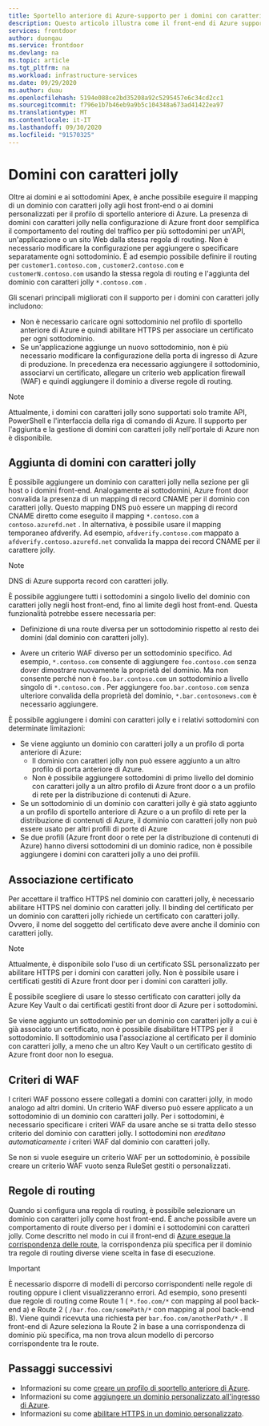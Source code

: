 ```yaml
---
title: Sportello anteriore di Azure-supporto per i domini con caratteri jolly
description: Questo articolo illustra come il front-end di Azure supporta il mapping e la gestione di domini con caratteri jolly nell'elenco dei domini personalizzati.
services: frontdoor
author: duongau
ms.service: frontdoor
ms.devlang: na
ms.topic: article
ms.tgt_pltfrm: na
ms.workload: infrastructure-services
ms.date: 09/29/2020
ms.author: duau
ms.openlocfilehash: 5194e088ce2bd35208a92c5295457e6c34cd2cc1
ms.sourcegitcommit: f796e1b7b46eb9a9b5c104348a673ad41422ea97
ms.translationtype: MT
ms.contentlocale: it-IT
ms.lasthandoff: 09/30/2020
ms.locfileid: "91570325"
---
```

# <a name="wildcard-domains"></a>Domini con caratteri jolly

Oltre ai domini e ai sottodomini Apex, è anche possibile eseguire il mapping di un dominio con caratteri jolly agli host front-end o ai domini personalizzati per il profilo di sportello anteriore di Azure. La presenza di domini con caratteri jolly nella configurazione di Azure front door semplifica il comportamento del routing del traffico per più sottodomini per un'API, un'applicazione o un sito Web dalla stessa regola di routing. Non è necessario modificare la configurazione per aggiungere o specificare separatamente ogni sottodominio. È ad esempio possibile definire il routing per `customer1.contoso.com` , `customer2.contoso.com` e `customerN.contoso.com` usando la stessa regola di routing e l'aggiunta del dominio con caratteri jolly `*.contoso.com` .

Gli scenari principali migliorati con il supporto per i domini con caratteri jolly includono:

- Non è necessario caricare ogni sottodominio nel profilo di sportello anteriore di Azure e quindi abilitare HTTPS per associare un certificato per ogni sottodominio.
- Se un'applicazione aggiunge un nuovo sottodominio, non è più necessario modificare la configurazione della porta di ingresso di Azure di produzione. In precedenza era necessario aggiungere il sottodominio, associarvi un certificato, allegare un criterio web application firewall (WAF) e quindi aggiungere il dominio a diverse regole di routing.

> [!NOTE]
> Attualmente, i domini con caratteri jolly sono supportati solo tramite API, PowerShell e l'interfaccia della riga di comando di Azure. Il supporto per l'aggiunta e la gestione di domini con caratteri jolly nell'portale di Azure non è disponibile.

## <a name="adding-wildcard-domains"></a>Aggiunta di domini con caratteri jolly

È possibile aggiungere un dominio con caratteri jolly nella sezione per gli host o i domini front-end. Analogamente ai sottodomini, Azure front door convalida la presenza di un mapping di record CNAME per il dominio con caratteri jolly. Questo mapping DNS può essere un mapping di record CNAME diretto come eseguito il mapping `*.contoso.com` a `contoso.azurefd.net` . In alternativa, è possibile usare il mapping temporaneo afdverify. Ad esempio, `afdverify.contoso.com` mappato a `afdverify.contoso.azurefd.net` convalida la mappa dei record CNAME per il carattere jolly.

> [!NOTE]
> DNS di Azure supporta record con caratteri jolly.

È possibile aggiungere tutti i sottodomini a singolo livello del dominio con caratteri jolly negli host front-end, fino al limite degli host front-end. Questa funzionalità potrebbe essere necessaria per:

- Definizione di una route diversa per un sottodominio rispetto al resto dei domini (dal dominio con caratteri jolly).

- Avere un criterio WAF diverso per un sottodominio specifico. Ad esempio, `*.contoso.com` consente di aggiungere `foo.contoso.com` senza dover dimostrare nuovamente la proprietà del dominio. Ma non consente perché non è `foo.bar.contoso.com` un sottodominio a livello singolo di `*.contoso.com` . Per aggiungere `foo.bar.contoso.com` senza ulteriore convalida della proprietà del dominio, `*.bar.contosonews.com` è necessario aggiungere.

È possibile aggiungere i domini con caratteri jolly e i relativi sottodomini con determinate limitazioni:

- Se viene aggiunto un dominio con caratteri jolly a un profilo di porta anteriore di Azure:
  - Il dominio con caratteri jolly non può essere aggiunto a un altro profilo di porta anteriore di Azure.
  - Non è possibile aggiungere sottodomini di primo livello del dominio con caratteri jolly a un altro profilo di Azure front door o a un profilo di rete per la distribuzione di contenuti di Azure.
- Se un sottodominio di un dominio con caratteri jolly è già stato aggiunto a un profilo di sportello anteriore di Azure o a un profilo di rete per la distribuzione di contenuti di Azure, il dominio con caratteri jolly non può essere usato per altri profili di porte di Azure
- Se due profili (Azure front door o rete per la distribuzione di contenuti di Azure) hanno diversi sottodomini di un dominio radice, non è possibile aggiungere i domini con caratteri jolly a uno dei profili.

## <a name="certificate-binding"></a>Associazione certificato

Per accettare il traffico HTTPS nel dominio con caratteri jolly, è necessario abilitare HTTPS nel dominio con caratteri jolly. Il binding del certificato per un dominio con caratteri jolly richiede un certificato con caratteri jolly. Ovvero, il nome del soggetto del certificato deve avere anche il dominio con caratteri jolly.

> [!NOTE]
> Attualmente, è disponibile solo l'uso di un certificato SSL personalizzato per abilitare HTTPS per i domini con caratteri jolly. Non è possibile usare i certificati gestiti di Azure front door per i domini con caratteri jolly.

È possibile scegliere di usare lo stesso certificato con caratteri jolly da Azure Key Vault o dai certificati gestiti front door di Azure per i sottodomini.

Se viene aggiunto un sottodominio per un dominio con caratteri jolly a cui è già associato un certificato, non è possibile disabilitare HTTPS per il sottodominio. Il sottodominio usa l'associazione al certificato per il dominio con caratteri jolly, a meno che un altro Key Vault o un certificato gestito di Azure front door non lo esegua.

## <a name="waf-policies"></a>Criteri di WAF

I criteri WAF possono essere collegati a domini con caratteri jolly, in modo analogo ad altri domini. Un criterio WAF diverso può essere applicato a un sottodominio di un dominio con caratteri jolly. Per i sottodomini, è necessario specificare i criteri WAF da usare anche se si tratta dello stesso criterio del dominio con caratteri jolly. I sottodomini non *ereditano automaticamente i* criteri WAF dal dominio con caratteri jolly.

Se non si vuole eseguire un criterio WAF per un sottodominio, è possibile creare un criterio WAF vuoto senza RuleSet gestiti o personalizzati.

## <a name="routing-rules"></a>Regole di routing

Quando si configura una regola di routing, è possibile selezionare un dominio con caratteri jolly come host front-end. È anche possibile avere un comportamento di route diverso per i domini e i sottodomini con caratteri jolly. Come descritto nel modo in cui il front-end di [Azure esegue la corrispondenza delle route](front-door-route-matching.md), la corrispondenza più specifica per il dominio tra regole di routing diverse viene scelta in fase di esecuzione.

> [!IMPORTANT]
> È necessario disporre di modelli di percorso corrispondenti nelle regole di routing oppure i client visualizzeranno errori. Ad esempio, sono presenti due regole di routing come Route 1 ( `*.foo.com/*` con mapping al pool back-end a) e Route 2 ( `/bar.foo.com/somePath/*` con mapping al pool back-end B). Viene quindi ricevuta una richiesta per `bar.foo.com/anotherPath/*` . Il front-end di Azure seleziona la Route 2 in base a una corrispondenza di dominio più specifica, ma non trova alcun modello di percorso corrispondente tra le route.

## <a name="next-steps"></a>Passaggi successivi

- Informazioni su come [creare un profilo di sportello anteriore di Azure](quickstart-create-front-door.md).
- Informazioni su come [aggiungere un dominio personalizzato all'ingresso di Azure](front-door-custom-domain.md).
- Informazioni su come [abilitare HTTPS in un dominio personalizzato](front-door-custom-domain-https.md).
